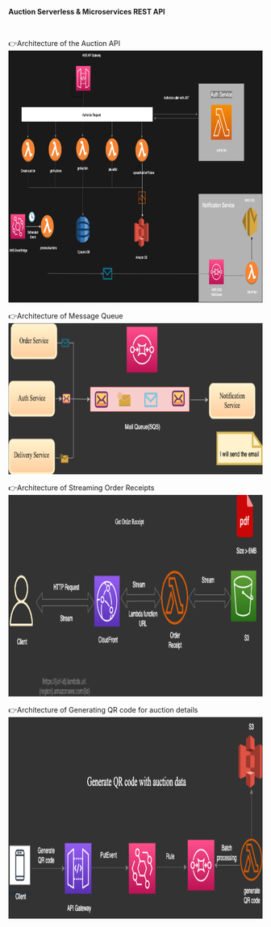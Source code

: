 **Auction Serverless & Microservices REST API**

<br/>

👉Architecture of the Auction API<br/>
<img src="readmeimages/serverless.png" height=500 width=1000>

👉Architecture of Message Queue<br/>
<img src="readmeimages/SQS.png" height=300 width=1000>

👉Architecture of Streaming Order Receipts<br/>
<img src="readmeimages/getReceipt.png" height=400 width=1000>

👉Architecture of Generating QR code for auction details<br/>
<img src="readmeimages/qrcode.png" height=400 width=1000>
